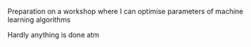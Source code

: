 Preparation on a workshop where I can optimise parameters of machine learning algorithms

Hardly anything is done atm
